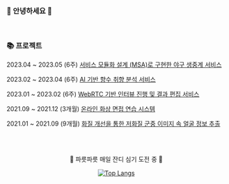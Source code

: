 <!-- ### Hi there 👋   -->

### 🌼 안녕하세요 🌼 

<br>

<div>

<h3> 📚 프로젝트  </h3>

2023.04 ~ 2023.05 (6주) [서비스 모듈화 설계 (MSA)로 구현한 야구 생중계 서비스](https://github.com/yuuforest/BacktoBack)<br>

2023.02 ~ 2023.04 (6주) [AI 기반 향수 취향 분석 서비스](https://github.com/yuuforest/InCense)

2023.01 ~ 2023.02 (6주) [WebRTC 기반 인터뷰 진행 및 결과 편집 서비스](https://github.com/yuuforest/Intube)

2021.09 ~ 2021.12 (3개월) [온라인 화상 면접 연습 시스템](https://github.com/yuuforest/2021-GraduationProject)

2021.01 ~ 2021.09 (9개월) [화질 개선을 통한 저화질 군중 이미지 속 얼굴 정보 추출](https://github.com/yuuforest/2021-BIGDAS)

</div>

<br><br>

<div align=center>
  
🌱 파릇파릇 매일 잔디 심기 도전 중 🌱

[![Top Langs](https://github-readme-stats.vercel.app/api/top-langs/?username=yuuforest&layout=compact)](https://github.com/yuuforest/github-readme-stats)

</div>

